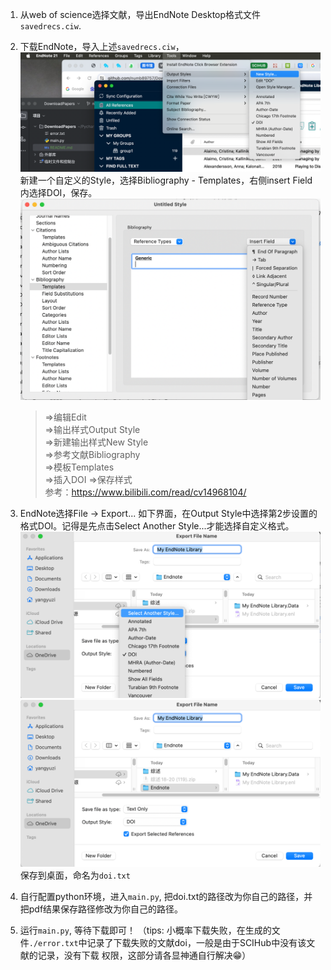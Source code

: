 1. 从web of science选择文献，导出EndNote Desktop格式文件`savedrecs.ciw`.
2. 下载EndNote，导入上述`savedrecs.ciw`，![1.png](images%2F1.png)
新建一个自定义的Style，选择Bibliography - Templates，右侧insert Field 内选择DOI，保存。
![2.png](images%2F2.png)
    >=>编辑Edit\
    =>输出样式Output Style\
    =>新建输出样式New Style\
    =>参考文献Bibliography\
    =>模板Templates\
    =>插入DOI
    =>保存样式 \
    参考：https://www.bilibili.com/read/cv14968104/

3. EndNote选择File -> Export... 如下界面，在Output Style中选择第2步设置的格式DOI。记得是先点击Select Another Style...才能选择自定义格式。
![4.png](images%2F4.png)
![3.png](images%2F3.png)
保存到桌面，命名为`doi.txt`
4. 自行配置python环境，进入`main.py`, 把doi.txt的路径改为你自己的路径，并把pdf结果保存路径修改为你自己的路径。
5. 运行`main.py`, 等待下载即可！ 
（tips: 小概率下载失败，在生成的文件`./error.txt`中记录了下载失败的文献doi，一般是由于SCIHub中没有该文献的记录，没有下载
权限，这部分请各显神通自行解决😁）

